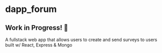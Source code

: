 # dapp_forum

## Work in Progress! 🚧

A fullstack web app that allows users to create and send surveys to users built w/ React, Express & Mongo
